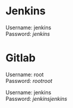 # Jenkins
Username: jenkins\
Password: *jenkins* 

# Gitlab
Username: root\
Password: *rootroot* 

Username: jenkins\
Password: *jenkinsjenkins*
